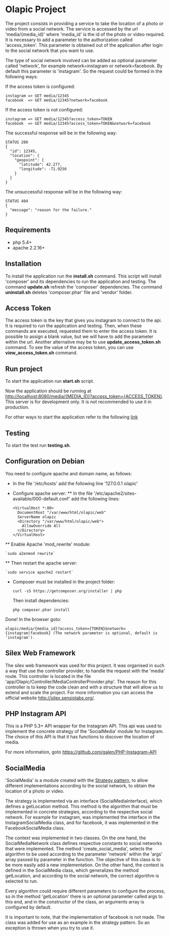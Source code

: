 # Olapic Project

The project consists in providing a service to take the location of a photo or video from a social network.
The service is accessed by the url 'media/{media_id}' where 'media_id' is the id of the photo or video required.
It is necessary to add a parameter to the authorization called 'access_token'. This parameter is obtained out of the application after login to the social network that you want to use.

The type of social network involved can be added as optional parameter called 'network', for example network=instagram or network=facebook. By default this parameter is 'instagram'.
So the request could be formed in the following ways:

If the access token is configured:

```
instagram => GET media/12345
facebook  => GET media/12345?network=facebook
```

If the access token is not configured:

```
instagram => GET media/12345?access_token=TOKEN 
facebook  => GET media/12345?access_token=TOKEN&network=facebook
```

The successful response will be in the following way:

```
STATUS 200
{
  "id": 12345,
  "location": {
    "geopoint": {
      "latitude": 42.277,
      "longitude": -71.9256
    }
  }
}
```

The unsuccessful response will be in the following way:

```
STATUS 404
{
  "message": "reason for the failure."
}
```

## Requirements

* php 5.4+
* apache 2.2.16+

## Installation

To install the application run the **install.sh** command. This script will install 'composer' and its dependencies to run the application and testing.
The command **update.sh** refresh the 'composer' dependencies.
The command **uninstall.sh** deletes 'composer.phar' file and 'vendor' folder.

## Access Token

The access token is the key that gives you instagram to connect to the api. It is required to run the application and testing. Then, when these commands are executed, requested them to enter the access token. It is possible to assign a blank value, but we will have to add the parameter within the url.
Another alternative may be to use **update_access_token.sh** command.
To see the value of the access token, you can use **view_access_token.sh** command.

## Run project 

To start the application run **start.sh** script.

Now the application should be running at <http://localhost:8080/media/{MEDIA_ID}?access_token={ACCESS_TOKEN}>. 
This server is for development only. It is not recommended to use it in production.

For other ways to start the application refer to the following [link](http://silex.sensiolabs.org/doc/web_servers.html)

## Testing

To start the test run **testing.sh**.

## Configuration on Debian

You need to configure apache and domain name, as follows:

* In the file '/etc/hosts' add the following line '127.0.0.1 olapic'
* Configure apache server: 
** In the file '/etc/apache2/sites-available/000-default.conf' add the following lines:

  ```
  <VirtualHost *:80>
    DocumentRoot "/var/www/html/olapic/web"
    ServerName olapic
    <Directory "/var/www/html/olapic/web">
      AllowOverride All
    </Directory>
  </VirtualHost>
  ```

** Enable Apache 'mod_rewrite' module:

    `sudo a2enmod rewrite`

** Then restart the apache server:

    `sudo service apache2 restart`

* Composer must be installed in the project folder:

  `curl -sS https://getcomposer.org/installer | php`

  Then install dependencies:

  `php composer.phar install`

Done! In the browser goto: 

`olapic/media/{media_id}?access_token={TOKEN}&network={instagram|facebook} (The network parameter is optional, default is 'instagram').`

## Silex Web Framework

The silex web framework was used for this project. It was organised in such a way that use the controller provider, to handle the request with the 'media' route. This controller is located in the file 'app/Olapic/Controller/MediaControllerProvider.php'. The reason for this controller is to keep the code clean and with a structure that will allow us to extend and scale the project.
For more information you can access the official website <http://silex.sensiolabs.org/>.

## PHP Instagram API

This is a PHP 5.3+ API wrapper for the Instagram API. This api was used to implement the concrete strategy of the 'SocialMedia' module for Instagram. The choice of this API is that it has functions to discover the location of media.

For more information, goto <https://github.com/galen/PHP-Instagram-API>

## SocialMedia

'SocialMedia' is a module created with the [Strategy pattern](http://en.wikipedia.org/wiki/Strategy_pattern), to allow different implementations according to the social network, to obtain the location of a photo or video.

The strategy is implemented via an interface (SocialMediaInterface), which defines a getLocation method. This method is the algorithm that must be implemented in concrete strategies, according to the respective social network. For example for instagram, was implemented the interface in the InstagramSocialMedia class, and for facebook, it was implemented in the FacebookSocialMedia class.

The context was implemented in two classes. On the one hand, the SocialMediaNetwork class defines respective constants to social networks that were implemented. The method 'create_social_media', selects the algorithm to be used according to the parameter 'network' within the 'args' array passed by parameter in the function. The objective of this class is to be more easily add a new implementation. On the other hand, the context is defined in the SocialMedia class, which generalizes the method getLocation, and according to the social network, the correct algorithm is selected to run.

Every algorithm could require different parameters to configure the process, so in the method 'getLocation' there is an optional parameter called args to this end, and in the constructor of the class, an arguments array is configured by default.

It is important to note, that the implementation of facebook is not made. The class was added for use as an example in the strategy pattern. So an exception is thrown when you try to use it.
